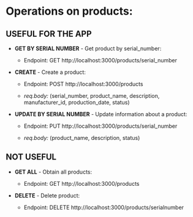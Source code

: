 # Operations on products:
## USEFUL FOR THE APP
- **GET BY SERIAL NUMBER** - Get product by serial_number:  
    - Endpoint: GET http://localhost:3000/products/serial_number  

- **CREATE** - Create a product: 
    - Endpoint: POST http://localhost:3000/products  

    - *req.body:* (serial_number, product_name, description, manufacturer_id, production_date, status)

- **UPDATE BY SERIAL NUMBER** - Update information about a product:  
    - Endpoint: PUT http://localhost:3000/products/serial_number  

    - *req.body:* (product_name, description, status)


## NOT USEFUL
- **GET ALL** - Obtain all products: 
    - Endpoint: GET http://localhost:3000/products 

- **DELETE** - Delete product:  
    - Endpoint: DELETE http://localhost:3000/products/serialnumber